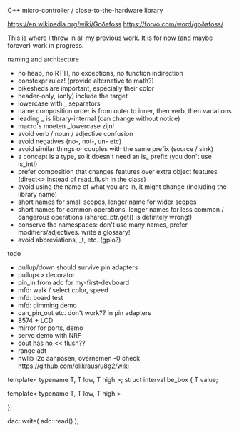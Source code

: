 C++ micro-controller / close-to-the-hardware library

https://en.wikipedia.org/wiki/Goðafoss
https://forvo.com/word/goðafoss/

This is where I throw in all my previous work.
It is for now (and maybe forever) work in progress.

naming and architecture
- no heap, no RTTI, no exceptions, no function indirection
- constexpr rulez! (provide alternative to math?)
- bikesheds are important, especially their color
- header-only, (only) include the target
- lowercase with _ separators
- name composition order is from outer to inner, then verb, then variations
- leading _ is library-internal (can change without notice)
- macro's moeten _lowercase zijn!
- avoid verb / noun / adjective confusion
- avoid negatives (no-, not-, un- etc)
- avoid similar things or couples with the same prefix (source / sink)
- a concept is a type, so it doesn't need an is_ prefix (you don't use is_int!)
- prefer composition that changes features over extra object features (direct<> instead of read_flush in the class)
- avoid using the name of what you are in, it might change (including the library name)
- short names for small scopes, longer name for wider scopes
- short names for common operations, longer names for less common / dangerous operations (shared_ptr.get() is defintely wrong!)
- conserve the namespaces: don't use many names, prefer modifiers/adjectives. write a glossary!
- avoid abbreviations, _t, etc. (gpio?)

todo
- pullup/down should survive pin adapters
- pullup<> decorator
- pin_in from adc for my-first-devboard
- mfd: walk / select color, speed
- mfd: board test
- mfd: dimming demo
- can_pin_out etc. don't work?? in pin adapters
- 8574 + LCD
- mirror for ports, demo
- servo demo with NRF
- cout has no << flush??
- range adt
- hwlib i2c aanpasen, overnemen
-0 check https://github.com/olikraus/u8g2/wiki

template< typename T, T low, T high >;
struct interval 
   be_box
{
   T value;

   template< typename T, T low, T high >
   
};

dac::write( adc::read() );


